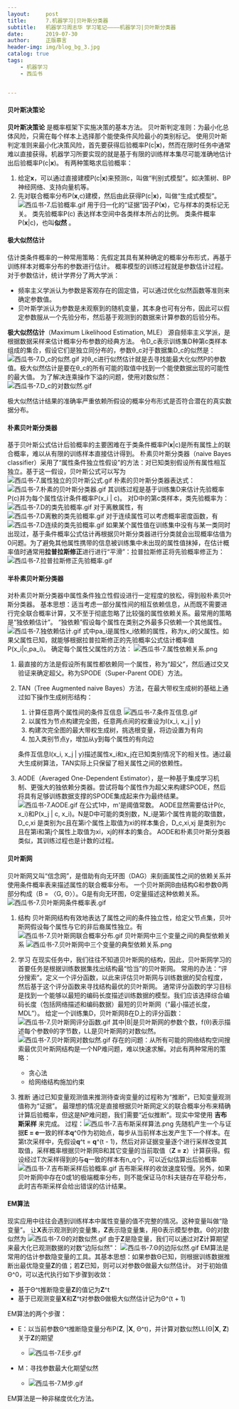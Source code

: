 ```yaml
---
layout:     post
title:      7.机器学习|贝叶斯分类器
subtitle:   机器学习周志华 学习笔记————机器学习|贝叶斯分类器
date:       2019-07-30
author:     正版慕言
header-img: img/blog_bg_3.jpg
catalog: true
tags:
    - 机器学习
    - 西瓜书


---
```


#### 贝叶斯决策论
**贝叶斯决策论** 是概率框架下实施决策的基本方法。
贝叶斯判定准则：为最小化总体风险，只需在每个样本上选择那个能使条件风险最小的类别标记。
使用贝叶斯判定准则来最小化决策风险，首先要获得后验概率P(c|**x**)，然而在限时任务中通常难以直接获得。机器学习所要实现的就是基于有限的训练样本集尽可能准确地估计出后验概率P(c|**x**)。
有两种策略求后验概率：

1. 给定**x**，可以通过直接建模P(c\|**x**)来预测c，叫做“判别式模型”。如决策树、BP神经网络、支持向量机等。
2. 先对联合概率分布P(**x**,c)建模，然后由此获得P(c|**x**)，叫做“生成式模型”。
![西瓜书-7.后验概率.gif](/img/机器学习/西瓜书/西瓜书-7.后验概率.gif)
用于归一化的“证据”因子P(**x**)，它与样本的类标记无关。
类先验概率P(c) 表达样本空间中各类样本所占的比例。
类条件概率P(**x**|c)，也叫**似然** 。

#### 极大似然估计
估计类条件概率的一种常用策略：先假定其具有某种确定的概率分布形式，再基于训练样本对概率分布的参数进行估计。
概率模型的训练过程就是参数估计过程。
对于参数估计，统计学界分了两大学派：

* 频率主义学派认为参数是客观存在的固定值，可以通过优化似然函数等准则来确定参数值。
* 贝叶斯学派认为参数是未观察到的随机变量，其本身也可有分布，因此可以假定参数服从一个先验分布，然后基于观测到的数据来计算参数的后验分布。

**极大似然估计**（Maximum Likelihood Estimation, MLE） 源自频率主义学派，是根据数据采样来估计概率分布参数的经典方法。
令D_c表示训练集D种第c类样本组成的集合，假设它们是独立同分布的，参数θ_c对于数据集D_c的似然是：
![西瓜书-7.D_c的似然.gif](/img/机器学习/西瓜书/西瓜书-7.D_c的似然.gif)
对θ_c进行似然估计就是去寻找能最大化似然P的参数值。极大似然估计是要在θ_c的所有可能的取值中找到一个能使数据出现的可能性的最大值。
为了解决连乘操作下溢的问题，使用对数似然：
![西瓜书-7.D_c的对数似然.gif](/img/机器学习/西瓜书/西瓜书-7.D_c的对数似然.gif)

极大似然估计结果的准确率严重依赖所假设的概率分布形式是否符合潜在的真实数据分布。

#### 朴素贝叶斯分类器
基于贝叶斯公式估计后验概率的主要困难在于类条件概率P(**x**|c)是所有属性上的联合概率，难以从有限的训练样本直接估计得到。
朴素贝叶斯分类器（naive Bayes classifier）采用了“属性条件独立性假设”的方法：对已知类别假设所有属性相互独立。基于这一假设，贝叶斯公式可以写为
![西瓜书-7.属性独立的贝叶斯公式.gif](/img/机器学习/西瓜书/西瓜书-7.属性独立的贝叶斯公式.gif)
朴素的贝叶斯分类器表达式：
![西瓜书-7.朴素的贝叶斯分类器.gif](/img/机器学习/西瓜书/西瓜书-7.朴素的贝叶斯分类器.gif)
其训练过程是基于训练集D来估计先验概率P(c)并为每个属性估计条件概率P(x_i | c)。
对D中的第c类样本，类先验概率为：
![西瓜书-7.D的类先验概率.gif](/img/机器学习/西瓜书/西瓜书-7.D的类先验概率.gif)
对于离散属性，有
![西瓜书-7.D离散的类先验概率.gif](/img/机器学习/西瓜书/西瓜书-7.D离散的类先验概率.gif)
对于连续属性可以考虑概率密度函数，有
![西瓜书-7.D连续的类先验概率.gif](/img/机器学习/西瓜书/西瓜书-7.D连续的类先验概率.gif)
如果某个属性值在训练集中没有与某一类同时出现过，基于条件概率公式估计再根据贝叶斯分类器进行分类就会出现概率估值为0问题。为了避免其他属性携带的信息被训练集中未出现的属性值抹掉，在估计概率值时通常用**拉普拉斯修正**进行进行“平滑”：拉普拉斯修正将先验概率修正为：
![西瓜书-7.拉普拉斯修正先验概率.gif](/img/机器学习/西瓜书/西瓜书-7.拉普拉斯修正先验概率.gif)

#### 半朴素贝叶斯分类器
对朴素贝叶斯分类器中属性条件独立性假设进行一定程度的放松，得到般朴素贝叶斯分类器。
基本思想：适当考虑一部分属性间的相互依赖信息，从而既不需要进行完全联合概率计算，又不至于彻底忽略了比较强的属性依赖关系。最常用的策略是“独依赖估计”。
“独依赖”假设每个属性在类别之外最多只依赖一个其他属性。
![西瓜书-7.独依赖估计.gif](/img/机器学习/西瓜书/西瓜书-7.独依赖估计.gif)
式中pa_i是属性x_i依赖的属性，称为x_i的父属性。如果父属性已知，就能够根据拉普拉斯修正的先验概率公式估计概率值P(x_i|c,pa_i)。
确定每个属性父属性的方法：
![西瓜书-7.属性依赖关系.png](/img/机器学习/西瓜书/西瓜书-7.属性依赖关系.png)

1. 最直接的方法是假设所有属性都依赖同一个属性，称为“超父”，然后通过交叉验证来确定超父。称为SPODE（Super-Parent ODE）方法。
2. TAN（Tree Augmented naive Bayes）方法，在最大带权生成树的基础上通过如下操作生成树形结构：
    1. 计算任意两个属性间的条件互信息
        ![西瓜书-7.条件互信息.gif](/img/机器学习/西瓜书/西瓜书-7.条件互信息.gif)
    2. 以属性为节点构建完全图，任意两点间的权重设为I(x_i, x_j \| y)
    3. 构建次完全图的最大带权生成树，挑选根变量，将边设置为有向
    4. 加入类别节点y，增加从y到每个属性的有向边
    
    条件互信息I(x_i, x_j \| y)描述属性x_i和x_j在已知类别情况下的相关性。通过最大生成树算法，TAN实际上只保留了相关属性之间的依赖性。
3. AODE（Averaged One-Dependent Estimator），是一种基于集成学习机制、更强大的独依赖分类器。尝试将每个属性作为超父来构建SPODE，然后将具有足够训练数据支撑的SPODE集成起来作为最终结果。
    ![西瓜书-7.AODE.gif](/img/机器学习/西瓜书/西瓜书-7.AODE.gif)
    在公式1中，m'是阈值常数。
    AODE显然需要估计P(c, x_i)和P(x_j | c, x_i)。N是D中可能的类别数，N_i是第i个属性肯能的取值数，D_c,xi 是类别为c且在第i个属性上取值为xi的样本集合，D_c,xi,xj 是类别为c且在第i和第j个属性上取值为xi，xj的样本的集合。
    AODE和朴素贝叶斯分类器类似，其训练过程也是计数的过程。
    
#### 贝叶斯网
贝叶斯网又叫“信念网”，是借助有向无环图（DAG）来刻画属性之间的依赖关系并使用条件概率表来描述属性的联合概率分布。
一个贝叶斯网B由结构G和参数Θ两部分构成（B = 〈G, Θ〉）。G是有向无环图，Θ定量描述这种依赖关系。
![西瓜书-7.贝叶斯网条件概率表.gif](/img/机器学习/西瓜书/西瓜书-7.贝叶斯网条件概率表.gif)

1. 结构
贝叶斯网结构有效地表达了属性之间的条件独立性，给定父节点集，贝叶斯网假设每个属性与它的非后裔属性独立。有
![西瓜书-7.贝叶斯网联合概率分布.gif](/img/机器学习/西瓜书/西瓜书-7.贝叶斯网联合概率分布.gif)
贝叶斯网中三个变量之间的典型依赖关系
![西瓜书-7.贝叶斯网中三个变量的典型依赖关系.png](/img/机器学习/西瓜书/西瓜书-7.贝叶斯网中三个变量的典型依赖关系.png)
    
2. 学习
在现实任务中，我们往往不知道贝叶斯网的结构，因此，贝叶斯网学习的首要任务是根据训练数据集找出结构最“恰当”的贝叶斯网。
常用的办法：“评分搜索”。定义一个评分函数，以此来评估贝叶斯网与训练数据的契合程度，然后基于这个评分函数来寻找结构最优的贝叶斯网。
通常评分函数的学习目标是找到一个能够以最短的编码长度描述训练数据的模型。我们应该选择综合编码长度（包括网络描述和编码数据）最短的贝叶斯网（“最小描述长度，MDL”）。
给定一个训练集D，贝叶斯网B在D上的评分函数：
![西瓜书-7.贝叶斯网评分函数.gif](/img/机器学习/西瓜书/西瓜书-7.贝叶斯网评分函数.gif)
其中|B|是贝叶斯网的参数个数，f(θ)表示描述每个参数θ的字节数，LL是贝叶斯网的对数似然。
![西瓜书-7.贝叶斯网对数似然.gif](/img/机器学习/西瓜书/西瓜书-7.贝叶斯网对数似然.gif)
存在的问题：从所有可能的网络结构空间搜索最优贝叶斯网结构是一个NP难问题，难以快速求解。对此有两种常用的策略：
    * 贪心法
    * 给网络结构施加约束

3. 推断
通过已知变量观测值来推测待查询变量的过程称为“推断”，已知变量观测值称为“证据”。
最理想的情况是直接根据贝叶斯网定义的联合概率分布来精确计算后验概率，但这是NP难问题，我们需要“近似推断”。现实中常使用 **吉布斯采样** 来完成。
过程：![西瓜书-7.吉布斯采样算法.png](/img/机器学习/西瓜书/西瓜书-7.吉布斯采样算法.png)
先随机产生一个与证据**E = e**一致的样本**q**^0作为初始点，每步从当前样本出发产生下一个样本。在第t次采样中，先假设**q**^t = **q**^(t - 1)，然后对非证据变量逐个进行采样改变其取值，采样概率根据贝叶斯网B和其它变量的当前取值（**Z = z**）计算获得。假设经过T次采样得到的与**q**一致的样本有n_q个，可以近似估算出后验概率
![西瓜书-7.吉布斯采样后验概率.gif](/img/机器学习/西瓜书/西瓜书-7.吉布斯采样后验概率.gif)
吉布斯采样的收敛速度较慢。另外，如果贝叶斯网中存在0或1的极端概率分布，则不能保证马尔科夫链存在平稳分布，此时吉布斯采样会给出错误的估计结果。

#### EM算法
现实应用中往往会遇到训练样本中属性变量的值不完整的情况。这种变量叫做“隐变量”。
让**X**表示观测到的变量集，**Z**表示隐变量集，用Θ表示模型参数。Θ的对数似然为
![西瓜书-7.Θ的对数似然.gif](/img/机器学习/西瓜书/西瓜书-7.Θ的对数似然.gif)
由于**Z**是隐变量，我们可以通过对**Z**计算期望来最大化已观测数据的对数“边际似然”：
![西瓜书-7.Θ的边际似然.gif](/img/机器学习/西瓜书/西瓜书-7.Θ的边际似然.gif)
EM算法是常用的估计参数隐变量的工具。其基本思想：如果参数Θ已知，则根据训练数据推断出最优隐变量**Z**的值；若**Z**已知，则可以对参数Θ做最大似然估计。
对于初始值Θ^0，可以迭代执行如下步骤到收敛：

* 基于Θ^t推断隐变量**Z**的值记为**Z**^t
* 基于已观测变量**X**和**Z**^t对参数Θ做极大似然估计记为Θ^(t + 1)

EM算法的两个步骤：

* E：以当前参数Θ^t推断隐变量分布P(**Z**,  \|**X**, Θ^t)，并计算对数似然LL(Θ\|**X**, **Z**)关于**Z**的期望
    * ![西瓜书-7.E步.gif](/img/机器学习/西瓜书/西瓜书-7.E步.gif)
    
* M：寻找参数最大化期望似然
    * ![西瓜书-7.M步.gif](/img/机器学习/西瓜书/西瓜书-7.M步.gif)
    
EM算法是一种非梯度优化方法。